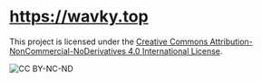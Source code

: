 # https://wavky.top

This project is licensed under the [Creative Commons Attribution-NonCommercial-NoDerivatives 4.0 International License](https://creativecommons.org/licenses/by-nc-nd/4.0/).

![CC BY-NC-ND](https://mirrors.creativecommons.org/presskit/buttons/88x31/png/by-nc-nd.png)
